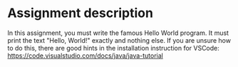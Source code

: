 # Assignment description
In this assignment, you must write the famous Hello World program. It must print the text "Hello, World!" exactly and nothing else. If you are unsure how to do this, there are good hints in the installation instruction for VSCode: https://code.visualstudio.com/docs/java/java-tutorial
